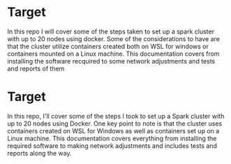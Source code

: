 # Target
In this repo I will cover some of the steps taken to set up a spark cluster with up to 20 nodes using docker.
Some of the considerations to have are that the cluster utilize containers created both on WSL for windows or containers mounted on a Linux machine.
This documentation covers from installing the software recquired to some network adjustments and tests and reports of them
# Target
In this repo, I'll cover some of the steps I took to set up a Spark cluster with up to 20 nodes using Docker. One key point to note is that the cluster uses containers created on WSL for Windows as well as containers set up on a Linux machine. This documentation covers everything from installing the required software to making network adjustments and includes tests and reports along the way.
